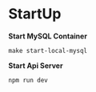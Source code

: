# StartUp

**Start MySQL Container**

`make start-local-mysql`

**Start Api Server**

`npm run dev`


